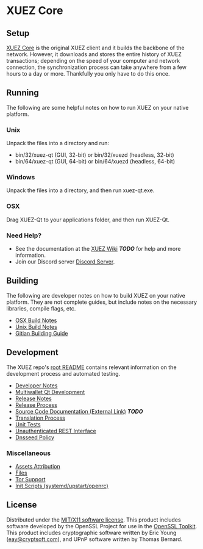 XUEZ Core
=====================

Setup
---------------------
[XUEZ Core](https://www.xuezcoin.com) is the original XUEZ client and it builds the backbone of the network. However, it downloads and stores the entire history of XUEZ transactions; depending on the speed of your computer and network connection, the synchronization process can take anywhere from a few hours to a day or more. Thankfully you only have to do this once.

Running
---------------------
The following are some helpful notes on how to run XUEZ on your native platform.

### Unix

Unpack the files into a directory and run:

- bin/32/xuez-qt (GUI, 32-bit) or bin/32/xuezd (headless, 32-bit)
- bin/64/xuez-qt (GUI, 64-bit) or bin/64/xuezd (headless, 64-bit)

### Windows

Unpack the files into a directory, and then run xuez-qt.exe.

### OSX

Drag XUEZ-Qt to your applications folder, and then run XUEZ-Qt.

### Need Help?

* See the documentation at the [XUEZ Wiki](https://en.bitcoin.it/wiki/Main_Page) ***TODO***
for help and more information.
* Join our Discord server [Discord Server](https://discord.xuezcoin.com).

Building
---------------------
The following are developer notes on how to build XUEZ on your native platform. They are not complete guides, but include notes on the necessary libraries, compile flags, etc.

- [OSX Build Notes](build-osx.md)
- [Unix Build Notes](build-unix.md)
- [Gitian Building Guide](gitian-building.md)

Development
---------------------
The XUEZ repo's [root README](https://github.com/xuez/xuez/blob/master/README.md) contains relevant information on the development process and automated testing.

- [Developer Notes](developer-notes.md)
- [Multiwallet Qt Development](multiwallet-qt.md)
- [Release Notes](release-notes.md)
- [Release Process](release-process.md)
- [Source Code Documentation (External Link)](https://dev.visucore.com/bitcoin/doxygen/) ***TODO***
- [Translation Process](translation_process.md)
- [Unit Tests](unit-tests.md)
- [Unauthenticated REST Interface](REST-interface.md)
- [Dnsseed Policy](dnsseed-policy.md)

### Miscellaneous
- [Assets Attribution](assets-attribution.md)
- [Files](files.md)
- [Tor Support](tor.md)
- [Init Scripts (systemd/upstart/openrc)](init.md)

License
---------------------
Distributed under the [MIT/X11 software license](http://www.opensource.org/licenses/mit-license.php).
This product includes software developed by the OpenSSL Project for use in the [OpenSSL Toolkit](https://www.openssl.org/). This product includes
cryptographic software written by Eric Young ([eay@cryptsoft.com](mailto:eay@cryptsoft.com)), and UPnP software written by Thomas Bernard.
